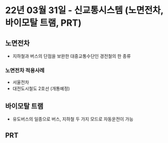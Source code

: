 # 22년 03월 31일 - 신교통시스템 (노면전차, 바이모탈 트램, PRT)

## 노면전차

- 지하철과 버스의 단점을 보완한 대중교통수단인 경전철의 한 종류

### 노면전차 적용사례

- 서울전차
- 대전도시철도 2호선 (개통예정)

## 바이모탈 트램

- 유도버스의 일종으로 버스, 지하철 두 가지 모드로 자동운전이 가능

## PRT